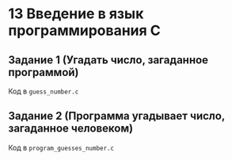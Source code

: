 # 13 Введение в язык программирования С
## Задание 1 (Угадать число, загаданное программой)
Код в `guess_number.c`
## Задание 2 (Программа угадывает число, загаданное человеком)
Код в `program_guesses_number.c`
